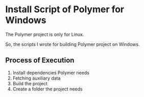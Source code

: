# Install Script of Polymer for Windows

The Polymer project is only for Linux.

So, the scripts I wrote for building Polymer project on Windows.

## Process of Execution
1. Install dependencies Polymer needs
2. Fetching auxiliary data
3. Build the project
4. Create a folder the project needs
